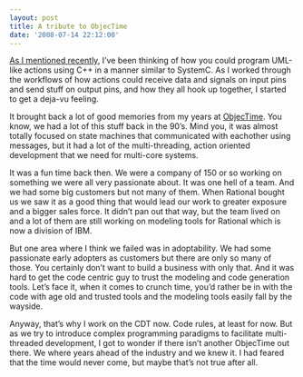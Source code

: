 ```yaml
---
layout: post
title: A tribute to ObjecTime
date: '2008-07-14 22:12:00'
---
```



[As I mentioned recently](http://cdtdoug.blogspot.com/2008/07/lesson-on-systemc.html), I’ve been thinking of how you could program UML-like actions using C++ in a manner similar to SystemC. As I worked through the workflows of how actions could receive data and signals on input pins and send stuff on output pins, and how they all hook up together, I started to get a deja-vu feeling.

It brought back a lot of good memories from my years at [ObjecTime](http://en.wikipedia.org/wiki/ObjecTime). You know, we had a lot of this stuff back in the 90’s. Mind you, it was almost totally focused on state machines that communicated with eachother using messages, but it had a lot of the multi-threading, action oriented development that we need for multi-core systems.

It was a fun time back then. We were a company of 150 or so working on something we were all very passionate about. It was one hell of a team. And we had some big customers but not many of them. When Rational bought us we saw it as a good thing that would lead our work to greater exposure and a bigger sales force. It didn’t pan out that way, but the team lived on and a lot of them are still working on modeling tools for Rational which is now a division of IBM.

But one area where I think we failed was in adoptability. We had some passionate early adopters as customers but there are only so many of those. You certainly don’t want to build a business with only that. And it was hard to get the code centric guy to trust the modeling and code generation tools. Let’s face it, when it comes to crunch time, you’d rather be in with the code with age old and trusted tools and the modeling tools easily fall by the wayside.

Anyway, that’s why I work on the CDT now. Code rules, at least for now. But as we try to introduce complex programming paradigms to facilitate multi-threaded development, I got to wonder if there isn’t another ObjecTime out there. We where years ahead of the industry and we knew it. I had feared that the time would never come, but maybe that’s not true after all.


